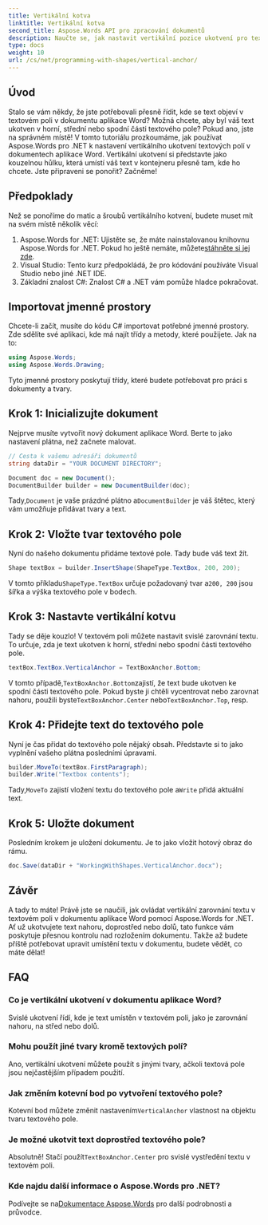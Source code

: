 ```yaml
---
title: Vertikální kotva
linktitle: Vertikální kotva
second_title: Aspose.Words API pro zpracování dokumentů
description: Naučte se, jak nastavit vertikální pozice ukotvení pro textová pole v dokumentech aplikace Word pomocí Aspose.Words for .NET. Včetně jednoduchého průvodce krok za krokem.
type: docs
weight: 10
url: /cs/net/programming-with-shapes/vertical-anchor/
---
```

## Úvod

Stalo se vám někdy, že jste potřebovali přesně řídit, kde se text objeví v textovém poli v dokumentu aplikace Word? Možná chcete, aby byl váš text ukotven v horní, střední nebo spodní části textového pole? Pokud ano, jste na správném místě! V tomto tutoriálu prozkoumáme, jak používat Aspose.Words pro .NET k nastavení vertikálního ukotvení textových polí v dokumentech aplikace Word. Vertikální ukotvení si představte jako kouzelnou hůlku, která umístí váš text v kontejneru přesně tam, kde ho chcete. Jste připraveni se ponořit? Začněme!

## Předpoklady

Než se ponoříme do matic a šroubů vertikálního kotvení, budete muset mít na svém místě několik věcí:

1.  Aspose.Words for .NET: Ujistěte se, že máte nainstalovanou knihovnu Aspose.Words for .NET. Pokud ho ještě nemáte, můžete[stáhněte si jej zde](https://releases.aspose.com/words/net/).
2. Visual Studio: Tento kurz předpokládá, že pro kódování používáte Visual Studio nebo jiné .NET IDE.
3. Základní znalost C#: Znalost C# a .NET vám pomůže hladce pokračovat.

## Importovat jmenné prostory

Chcete-li začít, musíte do kódu C# importovat potřebné jmenné prostory. Zde sdělíte své aplikaci, kde má najít třídy a metody, které použijete. Jak na to:

```csharp
using Aspose.Words;
using Aspose.Words.Drawing;
```

Tyto jmenné prostory poskytují třídy, které budete potřebovat pro práci s dokumenty a tvary.

## Krok 1: Inicializujte dokument

Nejprve musíte vytvořit nový dokument aplikace Word. Berte to jako nastavení plátna, než začnete malovat.

```csharp
// Cesta k vašemu adresáři dokumentů
string dataDir = "YOUR DOCUMENT DIRECTORY";

Document doc = new Document();
DocumentBuilder builder = new DocumentBuilder(doc);
```

 Tady,`Document` je vaše prázdné plátno a`DocumentBuilder` je váš štětec, který vám umožňuje přidávat tvary a text.

## Krok 2: Vložte tvar textového pole

Nyní do našeho dokumentu přidáme textové pole. Tady bude váš text žít. 

```csharp
Shape textBox = builder.InsertShape(ShapeType.TextBox, 200, 200);
```

 V tomto příkladu`ShapeType.TextBox` určuje požadovaný tvar a`200, 200` jsou šířka a výška textového pole v bodech.

## Krok 3: Nastavte vertikální kotvu

Tady se děje kouzlo! V textovém poli můžete nastavit svislé zarovnání textu. To určuje, zda je text ukotven k horní, střední nebo spodní části textového pole.

```csharp
textBox.TextBox.VerticalAnchor = TextBoxAnchor.Bottom;
```

 V tomto případě,`TextBoxAnchor.Bottom`zajistí, že text bude ukotven ke spodní části textového pole. Pokud byste ji chtěli vycentrovat nebo zarovnat nahoru, použili byste`TextBoxAnchor.Center` nebo`TextBoxAnchor.Top`, resp.

## Krok 4: Přidejte text do textového pole

Nyní je čas přidat do textového pole nějaký obsah. Představte si to jako vyplnění vašeho plátna posledními úpravami.

```csharp
builder.MoveTo(textBox.FirstParagraph);
builder.Write("Textbox contents");
```

 Tady,`MoveTo` zajistí vložení textu do textového pole a`Write` přidá aktuální text.

## Krok 5: Uložte dokument

Posledním krokem je uložení dokumentu. Je to jako vložit hotový obraz do rámu.

```csharp
doc.Save(dataDir + "WorkingWithShapes.VerticalAnchor.docx");
```

## Závěr

A tady to máte! Právě jste se naučili, jak ovládat vertikální zarovnání textu v textovém poli v dokumentu aplikace Word pomocí Aspose.Words for .NET. Ať už ukotvujete text nahoru, doprostřed nebo dolů, tato funkce vám poskytuje přesnou kontrolu nad rozložením dokumentu. Takže až budete příště potřebovat upravit umístění textu v dokumentu, budete vědět, co máte dělat!

## FAQ

### Co je vertikální ukotvení v dokumentu aplikace Word?
Svislé ukotvení řídí, kde je text umístěn v textovém poli, jako je zarovnání nahoru, na střed nebo dolů.

### Mohu použít jiné tvary kromě textových polí?
Ano, vertikální ukotvení můžete použít s jinými tvary, ačkoli textová pole jsou nejčastějším případem použití.

### Jak změním kotevní bod po vytvoření textového pole?
 Kotevní bod můžete změnit nastavením`VerticalAnchor` vlastnost na objektu tvaru textového pole.

### Je možné ukotvit text doprostřed textového pole?
 Absolutně! Stačí použít`TextBoxAnchor.Center` pro svislé vystředění textu v textovém poli.

### Kde najdu další informace o Aspose.Words pro .NET?
 Podívejte se na[Dokumentace Aspose.Words](https://reference.aspose.com/words/net/) pro další podrobnosti a průvodce.